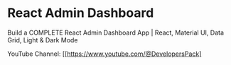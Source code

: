 # React Admin Dashboard

Build a COMPLETE React Admin Dashboard App | React, Material UI, Data Grid, Light & Dark Mode

YouTube Channel: [[https://www.youtube.com/@DevelopersPack]
